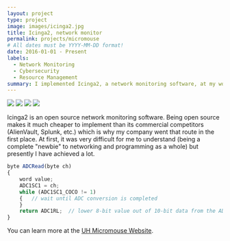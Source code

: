 ```yaml
---
layout: project
type: project
image: images/icinga2.jpg
title: Icinga2, network monitor
permalink: projects/micromouse
# All dates must be YYYY-MM-DD format!
date: 2016-01-01 - Present
labels:
  - Network Monitoring
  - Cybersecurity
  - Resource Management
summary: I implemented Icinga2, a network monitoring software, at my workplace.
---
```


<div class="ui small rounded images">
  <img class="ui image" src="../images/micromouse-robot.png">
  <img class="ui image" src="../images/micromouse-robot-2.jpg">
  <img class="ui image" src="../images/micromouse.jpg">
  <img class="ui image" src="../images/micromouse-circuit.png">
</div>

Icinga2 is an open source network monitoring software. Being open source makes it much cheaper to implement than its commercial competitors (AlienVault, Splunk, etc.) which is why my company went that route in the first place. At first, it was very difficult for me to understand (being a complete "newbie" to networking and programming as a whole) but presently I have achieved a lot. 
```js
byte ADCRead(byte ch)
{
    word value;
    ADC1SC1 = ch;
    while (ADC1SC1_COCO != 1)
    {   // wait until ADC conversion is completed   
    }
    return ADC1RL;  // lower 8-bit value out of 10-bit data from the ADC
}
```

You can learn more at the [UH Micromouse Website](http://www-ee.eng.hawaii.edu/~mmouse/about.html).



